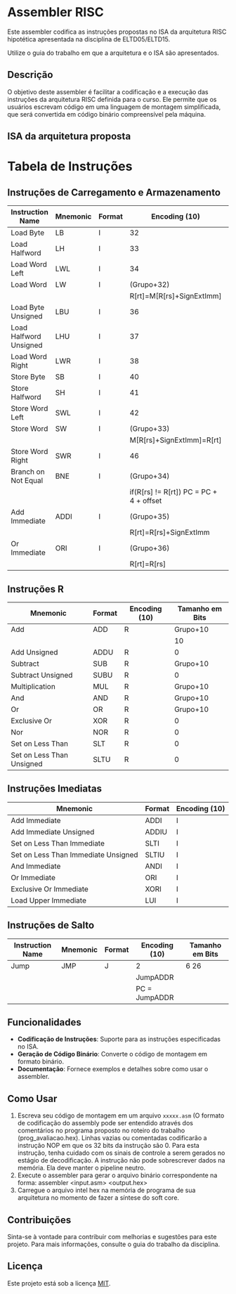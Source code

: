 # Assembler RISC

Este assembler codifica as instruções propostas no ISA da arquitetura RISC hipotética apresentada na disciplina de ELTD05/ELTD15. 

Utilize o guia do trabalho em que a arquitetura e o ISA são apresentados.

## Descrição

O objetivo deste assembler é facilitar a codificação e a execução das instruções da arquitetura RISC definida para o curso. Ele permite que os usuários escrevam código em uma linguagem de montagem simplificada, que será convertida em código binário compreensível pela máquina.



## ISA da arquitetura proposta

# Tabela de Instruções

## Instruções de Carregamento e Armazenamento

| Instruction Name               | Mnemonic | Format | Encoding (10) | Tamanho em Bits |
|--------------------------------|----------|--------|----------------|------------------|
| Load Byte                      | LB       | I      | 32             | 6 5 5 16         |
| Load Halfword                  | LH       | I      | 33             | 6 5 5 16         |
| Load Word Left                 | LWL      | I      | 34             | 6 5 5 16         |
| Load Word                      | LW       | I      | (Grupo+32)     | 6 5 5 16         |
|                                |          |        | R[rt]=M[R[rs]+SignExtImm] |                  |
| Load Byte Unsigned             | LBU      | I      | 36             | 6 5 5 16         |
| Load Halfword Unsigned         | LHU      | I      | 37             | 6 5 5 16         |
| Load Word Right                | LWR      | I      | 38             | 6 5 5 16         |
| Store Byte                     | SB       | I      | 40             | 6 5 5 16         |
| Store Halfword                 | SH       | I      | 41             | 6 5 5 16         |
| Store Word Left                | SWL      | I      | 42             | 6 5 5 16         |
| Store Word                     | SW       | I      | (Grupo+33)     | 6 5 5 16         |
|                                |          |        | M[R[rs]+SignExtImm]=R[rt] |                  |
| Store Word Right               | SWR      | I      | 46             | 6 5 5 16         |
| Branch on Not Equal            | BNE      | I      | (Grupo+34)     | 6 5 5 16         |
|                                |          |        | if(R[rs] != R[rt]) PC = PC + 4 + offset |  |
| Add Immediate                  | ADDI     | I      | (Grupo+35)     | 6 5 5 16         |
|                                |          |        | R[rt]=R[rs]+SignExtImm |                  |
| Or Immediate                   | ORI      | I      | (Grupo+36)     | 6 5 5 16         |
|                                |          |        | R[rt]=R[rs] | SignExtImm |

## Instruções R

| Mnemonic      | Format | Encoding (10) | Tamanho em Bits |
|---------------|--------|----------------|------------------|
| Add           | ADD    | R      | Grupo+10        | 6 5 5 5 5 6      |
|               |        |            | 10          | 32               |
| Add Unsigned  | ADDU   | R      | 0              | 6 5 5 5 5 6      |
| Subtract      | SUB    | R      | Grupo+10       | 6 5 5 5 5 6      |
| Subtract Unsigned | SUBU | R    | 0              | 6 5 5 5 5 6      |
| Multiplication | MUL   | R      | Grupo+10       | 6 5 5 5 5 6      |
| And           | AND    | R      | Grupo+10       | 6 5 5 5 5 6      |
| Or            | OR     | R      | Grupo+10       | 6 5 5 5 5 6      |
| Exclusive Or  | XOR    | R      | 0              | 6 5 5 5 5 6      |
| Nor           | NOR    | R      | 0              | 6 5 5 5 5 6      |
| Set on Less Than | SLT | R      | 0              | 6 5 5 5 5 6      |
| Set on Less Than Unsigned | SLTU | R  | 0              | 6 5 5 5 5 6      |

## Instruções Imediatas

| Mnemonic                       | Format | Encoding (10) |
|--------------------------------|--------|----------------|
| Add Immediate                  | ADDI   | I      | 8  | $s  | $d | immediate   |
| Add Immediate Unsigned         | ADDIU  | I      | 9  | $s  | $d | immediate   |
| Set on Less Than Immediate     | SLTI   | I      | 10 | $s  | $d | immediate   |
| Set on Less Than Immediate Unsigned | SLTIU | I | 11 | $s  | $d | immediate   |
| And Immediate                  | ANDI   | I      | 12 | $s  | $d | immediate   |
| Or Immediate                   | ORI    | I      | 13 | $s  | $d | immediate   |
| Exclusive Or Immediate         | XORI   | I      | 14 | $s  | $d | immediate   |
| Load Upper Immediate           | LUI    | I      | 15 | 10  | $d | immediate   |

## Instruções de Salto

| Instruction Name               | Mnemonic | Format | Encoding (10) | Tamanho em Bits |
|--------------------------------|----------|--------|----------------|------------------|
| Jump                           | JMP      | J      | 2              | 6 26             |
|                                |          |        | JumpADDR       |                  |
|                                |          |        | PC = JumpADDR  |                  |


## Funcionalidades

- **Codificação de Instruções**: Suporte para as instruções especificadas no ISA.
- **Geração de Código Binário**: Converte o código de montagem em formato binário.
- **Documentação**: Fornece exemplos e detalhes sobre como usar o assembler.

## Como Usar

1. Escreva seu código de montagem em um  arquivo `xxxxx.asm` (O formato de codificação do assembly pode ser entendido através dos comentários no programa proposto no roteiro do trabalho (prog_avaliacao.hex). Linhas vazias ou comentadas codificarão a instrução NOP em que os 32 bits da instrução são 0. Para esta instrução, tenha cuidado com os sinais de controle a serem gerados no estágio de decodificação. A instrução não pode sobrescrever dados na memória. Ela deve manter o pipeline neutro.
2. Execute o assembler para gerar o arquivo binário correspondente na forma: assembler <input.asm> <grupo> <output.hex>
3. Carregue o arquivo intel hex na memória de programa de sua arquitetura no momento de fazer a síntese do soft core.

## Contribuições

Sinta-se à vontade para contribuir com melhorias e sugestões para este projeto. Para mais informações, consulte o guia do trabalho da disciplina.

## Licença

Este projeto está sob a licença [MIT](LICENSE).

